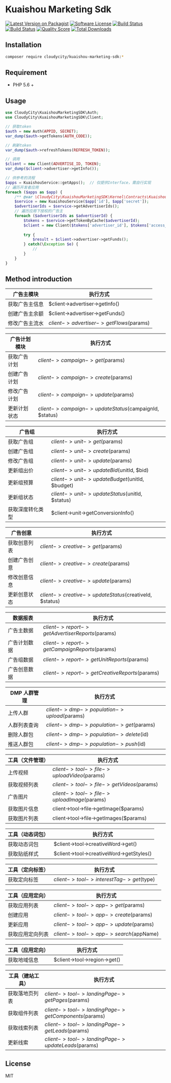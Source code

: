 # Kuaishou Marketing Sdk

[![Latest Version on Packagist][ico-version]][link-packagist]
[![Software License][ico-license]](LICENSE.md)
[![Build Status][ico-travis]][link-travis]
[![Build Status][ico-styleci]][link-styleci]
[![Quality Score][ico-code-quality]][link-code-quality]
[![Total Downloads][ico-downloads]][link-downloads]

## Installation
```bash
composer require cloudycity/kuaishou-marketing-sdk:*
```

## Requirement
- PHP 5.6 +

## Usage
```php
use CloudyCity\KuaishouMarketingSDK\Auth;
use CloudyCity\KuaishouMarketingSDK\Client;

// 获取token
$auth = new Auth(APPID, SECRET);
var_dump($auth->getTokens(AUTH_CODE));

// 刷新token
var_dump($auth->refreshTokens(REFRESH_TOKEN));

// 调用
$client = new Client(ADVERTISE_ID, TOKEN);
var_dump($client->advertiser->getInfo());

// 供参考的流程
$apps = KuaishouService::getApps();  // 仅提供Interface，需自行实现
// 遍历开发者应用
foreach ($apps as $app) {
    /** @var \CloudyCity\KuaishouMarketingSDK\Kernel\Contracts\KuaishouService $service */
    $service = new KuaishouService($app['id'], $app['secret']);
    $advertiserIds = $service->getAdvertiserIds();
    // 遍历应用下授权的广告主
    foreach ($advertiserIds as $advertiserId) {
        $tokens = $service->getTokenByCache($advertiserId);
        $client = new Client($tokens['advertiser_id'], $tokens['access_token']);
        
        try {
            $result = $client->advertiser->getFunds();
        } catch(\Exception $e) {
            //
        }
    }
}
```

## Method introduction

广告主模块|执行方式
---|---
获取广告主信息|$client->advertiser->getInfo()
创建广告主余额|$client->advertiser->getFunds()
修改广告主流水|$client->advertiser->getFlows($params)

广告计划模块|执行方式
---|---
获取广告计划|$client->campaign->get($params)
创建广告计划|$client->campaign->create($params)
修改广告计划|$client->campaign->update($params)
更新计划状态|$client->campaign->updateStatus($campaignId, $status)
 
广告组|执行方式 
---|---
获取广告组|$client->unit->get($params)
创建广告组|$client->unit->create($params)
修改广告组|$client->unit->update($params)
更新组出价|$client->unit->updateBid($unitId, $bid)
更新组预算|$client->unit->updateBudget($unitId, $budget)
更新组状态|$client->unit->updateStatus($unitId, $status)
获取深度转化类型|$client->unit->getConversionInfo()

广告创意|执行方式 
---|---
获取创意列表|$client->creative->get($params)
创建广告创意|$client->creative->create($params)
修改创意信息|$client->creative->update($params)
更新创意状态|$client->creative->updateStatus($creativeId, $status)

数据报表|执行方式 
---|---
广告主数据|$client->report->getAdvertiserReports($params)
广告计划数据|$client->report->getCampaignReports($params)
广告组数据|$client->report->getUnitReports($params)
广告创意数据|$client->report->getCreativeReports($params)
 
DMP 人群管理|执行方式
---|---
上传人群|$client->dmp->population->upload($params)
人群列表查询|$client->dmp->population->get($params)
删除人群包|$client->dmp->population->delete($id)
推送人群包|$client->dmp->population->push($id)
 
工具（文件管理）|执行方式
---|---
上传视频|$client->tool->file->uploadVideo($params)
获取视频列表|$client->tool->file->getVideos($params)
广告图片|$client->tool->file->uploadImage($params)
获取图片信息|client->tool->file->getImage($params)
获取图片列表|client->tool->file->getImages($params)

工具（动态词包）|执行方式
---|---
获取动态词包|$client->tool->creativeWord->get()
获取贴纸样式|$client->tool->creativeWord->getStyles()
 
工具（定向标签）|执行方式
---|---
获取定向标签|$client->tool->interestTag->get($type)
 
工具（应用定向）|执行方式
---|---
获取应用列表|$client->tool->app->get($params)
创建应用|$client->tool->app->create($params)
更新应用|$client->tool->app->update($params)
获取应用定向列表|$client->tool->app->search($appName) 

工具（应用定向）|执行方式
---|---
获取地域信息|$client->tool->region->get()

工具（建站工具）|执行方式
---|---
获取落地页列表|$client->tool->landingPage->getPages($params)
获取组件列表|$client->tool->landingPage->getComponents($params)
获取线索列表|$client->tool->landingPage->getLeads($params)
更新线索|$client->tool->landingPage->updateLeads($params)

## License

MIT

[ico-version]: https://img.shields.io/packagist/v/cloudycity/kuaishou-marketing-sdk.svg?style=flat-square
[ico-license]: https://img.shields.io/badge/license-MIT-brightgreen.svg?style=flat-square
[ico-travis]: https://img.shields.io/travis/cloudycity/kuaishou-marketing-sdk/master.svg?style=flat-square
[ico-scrutinizer]: https://img.shields.io/scrutinizer/coverage/g/cloudycity/kuaishou-marketing-sdk.svg?style=flat-square
[ico-styleci]: https://styleci.io/repos/222357859/shield?branch=master
[ico-code-quality]: https://img.shields.io/scrutinizer/g/cloudycity/kuaishou-marketing-sdk.svg?style=flat-square
[ico-downloads]: https://img.shields.io/packagist/dt/cloudycity/kuaishou-marketing-sdk.svg?style=flat-square

[link-packagist]: https://packagist.org/packages/cloudycity/kuaishou-marketing-sdk
[link-travis]: https://travis-ci.org/cloudycity/kuaishou-marketing-sdk
[link-scrutinizer]: https://scrutinizer-ci.com/g/cloudycity/kuaishou-marketing-sdk/code-structure
[link-styleci]: https://styleci.io/repos/222357859
[link-code-quality]: https://scrutinizer-ci.com/g/cloudycity/kuaishou-marketing-sdk
[link-downloads]: https://packagist.org/cloudycity/kuaishou-marketing-sdk
[link-author]: https://github.com/cloudycity